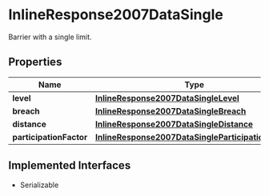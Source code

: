 

# InlineResponse2007DataSingle

Barrier with a single limit.

## Properties

Name | Type | Description | Notes
------------ | ------------- | ------------- | -------------
**level** | [**InlineResponse2007DataSingleLevel**](InlineResponse2007DataSingleLevel.md) |  |  [optional]
**breach** | [**InlineResponse2007DataSingleBreach**](InlineResponse2007DataSingleBreach.md) |  |  [optional]
**distance** | [**InlineResponse2007DataSingleDistance**](InlineResponse2007DataSingleDistance.md) |  |  [optional]
**participationFactor** | [**InlineResponse2007DataSingleParticipationFactor**](InlineResponse2007DataSingleParticipationFactor.md) |  |  [optional]


## Implemented Interfaces

* Serializable


